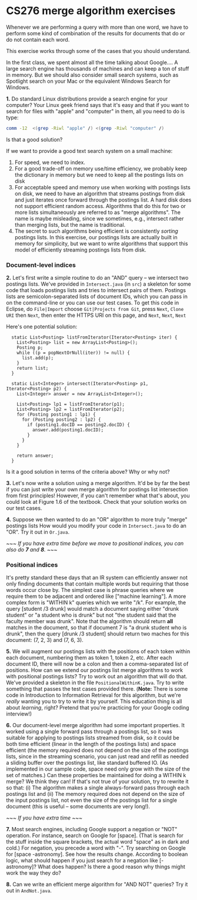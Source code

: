 # CS276 merge algorithm exercises

Whenever we are performing a query with more than one word, we have to perform
some kind of combination of the results for documents that do or do not 
contain each word. 

This exercise works through some of the cases that you should understand.

In the first class, we spent almost all the time talking about Google....
A large search engine has thousands of machines and can keep a ton of stuff
in memory. But we should also consider small search systems, such as Spotlight
search on your Mac or the equivalent Windows Search for Windows.

**1.**
Do standard Linux distributions provide a search engine for your computer?
Your Linux geek friend says that it's easy and that if you want to search for
files with "apple" and "computer" in them, all you need to do is type:
```bash
comm -12  <(grep -Riwl "apple" /) <(grep -Riwl "computer" /)
```
Is that a good solution?

If we want to provide a good text search system on a small machine:
 1. For speed, we need to index.
 2. For a good trade-off on memory use/time efficiency, we probably keep the dictionary in memory
   but we need to keep all the postings lists on disk
 3. For acceptable speed and memory use when working with postings lists on disk, we need to have an algorithm
   that streams postings from disk and just iterates once forward through the 
   postings list. A hard disk does not support efficient random access.
   Algorithms that do this for two or more lists simultaneously are referred to 
   as "merge algorithms". The name is maybe misleading, since we sometimes, e.g.,
   intersect rather than merging lists, but the name is traditional.
 4. The secret to such algorithms being efficient is consistently *sorting* postings lists.
In this exercise, our postings lists are actually built in memory for simplicity, 
but we want to write algorithms that support this model of efficiently streaming postings lists 
from disk.

### Document-level indices

**2.**
Let's first write a simple routine to do an "AND" query – we intersect two postings lists.
We've provided in `Intersect.java` (in `src`) a skeleton for some code that loads postings
lists and tries to intersect pairs of them. Postings lists are semicolon-separated lists
of document IDs, which you can pass in on the command-line or you can use our test cases.
To get this code in Eclipse, do `File|Import` choose `Git|Projects from Git`, press `Next`,
`Clone URI` then `Next`, then enter the HTTPS URI on this page, and `Next`, `Next`, `Next`

Here's one potential solution:

```
  static List<Posting> listFromIterator(Iterator<Posting> iter) {
    List<Posting> list = new ArrayList<Posting>();
    Posting p;
    while ((p = popNextOrNull(iter)) != null) {
      list.add(p);
    }
    return list;
  }

  static List<Integer> intersect(Iterator<Posting> p1, Iterator<Posting> p2) {
    List<Integer> answer = new ArrayList<Integer>();

    List<Posting> lp1 = listFromIterator(p1);
    List<Posting> lp2 = listFromIterator(p2);
    for (Posting posting1 : lp1) {
      for (Posting posting2 : lp2) {
        if (posting1.docID == posting2.docID) {
          answer.add(posting1.docID);
        }
      }
    }

    return answer;
  }
```

Is it a good solution in terms of the criteria above? Why or why not?

**3.** 
Let's now write a solution using a merge algorithm.
It'd be by far the best if you can just write your own merge algorithm for 
postings list intersection from first principles!
However, if you can't remember what that's about, you could look at Figure 1.6
of the textbook. Check that your solution works on our test cases.

**4.** 
Suppose we then wanted to do an "OR" algorithm to more truly "merge" postings lists
How would you modify your code in `Intersect.java` to do an "OR". 
Try it out in `Or.java`.
 
*~~~ If you have extra time before we move to positional indices, you can also do __7__ and __8__. ~~~*

### Positional indices

It's pretty standard these days that an IR system can efficiently answer not only finding documents that
contain multiple words but requiring that those words occur close by. The simplest case is
phrase queries where we require them to be adjacent and ordered like ["machine learning"].
A more complex form is "WITHIN k" queries which we write "/k".  For example, 
the query [student /3 drunk] would match a document saying either "drunk student" or 
"a student who is drunk" but not "the student said that the faculty member was drunk".
Note that the algorithm should return **all** matches in the document, so that if document 7 is
"a drunk student who is drunk", then the query [drunk /3 student] should return two maches for 
this document: (7, 2, 3) and (7, 6, 3).

**5.** 
We will augment our postings lists with the positions of each token within each document,
numbering them as token 1, token 2, etc. After each document ID, there will now be a colon
and then a comma-separated list of positions. How can we extend our postings list merge
algorithms to work with positional postings lists? Try to work out an algorithm that will do that.
We've provided a skeleton in the file `PositionalWithinK.java`. Try to write something that 
passes the test cases provided there.  (**Note:** There is some code in Introduction to Information Retrieval
for this algorithm, but we're _really_ wanting you to try to write it by yourself. This education thing is
all about _learning_, right? Pretend that you're practicing for your Google coding interview!)

**6.**
Our document-level merge algorithm had some important properties. It worked using a single forward pass
through a postings list, so it was suitable for applying to postings lists streamed from disk, so it could be both time efficient
(linear in the length of the postings lists) and space efficient (the memory required does not depend on the size of the postings
lists, since in the streaming scenario, you can just read and refill as needed a sliding buffer over the postings list,
like standard buffered IO.  (As implemented in our sample code, space need only grow with the size of the set of matches.)
Can these properties be maintained for doing a WITHIN k merge?  We think they can!  If that's not true of your solution, 
try to rewrite it so that: (i) The algorithm makes a single always-forward pass through each postings list and (ii) 
The memory required does not depend on the size of the input postings list, not even the size of the postings list
for a single document (this is useful – some documents are very long!).


*~~~ If you have extra time ~~~*

**7.**
Most search engines, including Google support a negation or "NOT" operation.
For instance, search on Google for [space]. (That is search for the stuff inside the square brackets, the actual
word "space" as in dark and cold.)
For negation, you precede a word with "-". Try searching on Google for [space -astronomy]. See how
the results change. According to boolean logic, what should happen if you just search for a negation like [-astronomy]?  What 
does happen? Is there a good reason why things might work the way they do?

**8.**
Can we write an efficient merge algorithm for "AND NOT" queries?
 Try it out in `AndNot.java`.
